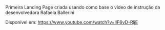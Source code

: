 Primeira Landing Page criada usando como base o vídeo de instrução da desenvolvedora Rafaela Ballerini

Disponível em: https://www.youtube.com/watch?v=llF6vD-RljE
